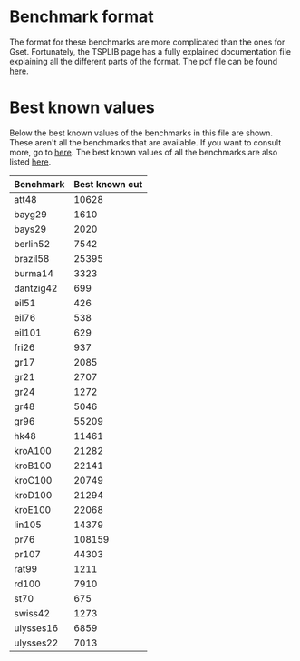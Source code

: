 # Benchmark format
The format for these benchmarks are more complicated than the ones for Gset. Fortunately, the TSPLIB page has a fully explained documentation file explaining all the different parts of the format.
The pdf file can be found [here](http://comopt.ifi.uni-heidelberg.de/software/TSPLIB95/tsp95.pdf).

# Best known values
Below the best known values of the benchmarks in this file are shown. These aren't all the benchmarks that are available. If you want to consult more, go to [here](http://comopt.ifi.uni-heidelberg.de/software/TSPLIB95/tsp/). The best known values of all the benchmarks are also listed [here](http://comopt.ifi.uni-heidelberg.de/software/TSPLIB95/STSP.html).

| **Benchmark** | **Best known cut** |
|---------------|--------------------|
att48 |10628
bayg29 |1610
bays29 |2020
berlin52 |7542
brazil58 |25395
burma14 |3323
dantzig42| 699
eil51 |426
eil76 |538
eil101 |629
fri26 |937
gr17 |2085
gr21 |2707
gr24 |1272
gr48 |5046
gr96 |55209
hk48 |11461
kroA100 |21282
kroB100 |22141
kroC100 |20749
kroD100 |21294
kroE100| 22068
lin105| 14379
pr76 |108159
pr107 |44303
rat99 |1211
rd100 |7910
st70 |675
swiss42 |1273
ulysses16| 6859
ulysses22 |7013
